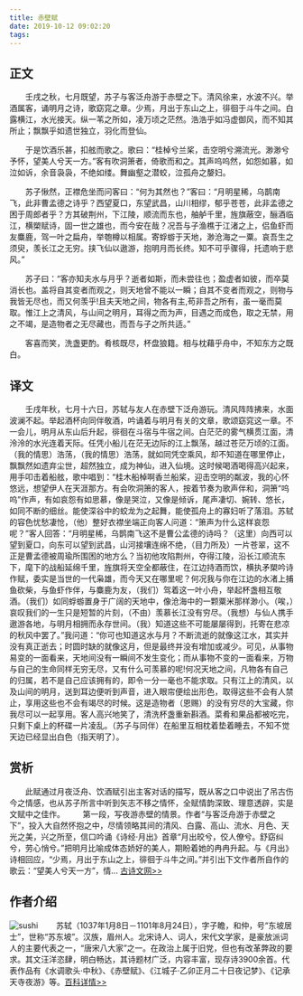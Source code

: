 ```yaml
---
title: 赤壁赋
date: 2019-10-12 09:02:20
tags:
---
```

## 正文

　　壬戌之秋，七月既望，苏子与客泛舟游于赤壁之下。清风徐来，水波不兴。举酒属客，诵明月之诗，歌窈窕之章。少焉，月出于东山之上，徘徊于斗牛之间。白露横江，水光接天。纵一苇之所如，凌万顷之茫然。浩浩乎如冯虚御风，而不知其所止；飘飘乎如遗世独立，羽化而登仙。

　　于是饮酒乐甚，扣舷而歌之。歌曰：“桂棹兮兰桨，击空明兮溯流光。渺渺兮予怀，望美人兮天一方。”客有吹洞箫者，倚歌而和之。其声呜呜然，如怨如慕，如泣如诉，余音袅袅，不绝如缕。舞幽壑之潜蛟，泣孤舟之嫠妇。

　　苏子愀然，正襟危坐而问客曰：“何为其然也？”客曰：“月明星稀，乌鹊南飞，此非曹孟德之诗乎？西望夏口，东望武昌，山川相缪，郁乎苍苍，此非孟德之困于周郎者乎？方其破荆州，下江陵，顺流而东也，舳舻千里，旌旗蔽空，酾酒临江，横槊赋诗，固一世之雄也，而今安在哉？况吾与子渔樵于江渚之上，侣鱼虾而友麋鹿，驾一叶之扁舟，举匏樽以相属。寄蜉蝣于天地，渺沧海之一粟。哀吾生之须臾，羡长江之无穷。挟飞仙以遨游，抱明月而长终。知不可乎骤得，托遗响于悲风。”

　　苏子曰：“客亦知夫水与月乎？逝者如斯，而未尝往也；盈虚者如彼，而卒莫消长也。盖将自其变者而观之，则天地曾不能以一瞬；自其不变者而观之，则物与我皆无尽也，而又何羡乎!且夫天地之间，物各有主,苟非吾之所有，虽一毫而莫取。惟江上之清风，与山间之明月，耳得之而为声，目遇之而成色，取之无禁，用之不竭，是造物者之无尽藏也，而吾与子之所共适。”

　　客喜而笑，洗盏更酌。肴核既尽，杯盘狼籍。相与枕藉乎舟中，不知东方之既白。

## 译文

　　壬戌年秋，七月十六日，苏轼与友人在赤壁下泛舟游玩。清风阵阵拂来，水面波澜不起。举起酒杯向同伴敬酒，吟诵着与明月有关的文章，歌颂窈窕这一章。不一会儿，明月从东山后升起，徘徊在斗宿与牛宿之间。白茫茫的雾气横贯江面，清泠泠的水光连着天际。任凭小船儿在茫无边际的江上飘荡，越过苍茫万顷的江面。（我的情思）浩荡，（我的情思）浩荡，就如同凭空乘风，却不知道在哪里停止，飘飘然如遗弃尘世，超然独立，成为神仙，进入仙境。这时候喝酒喝得高兴起来，用手叩击着船舷，歌中唱到：“桂木船棹啊香兰船桨，迎击空明的粼波，我的心怀悠远，想望伊人在天涯那方。有会吹洞箫的客人，按着节奏为歌声伴和，洞箫“呜呜”作声，有如哀怨有如思慕，像是哭泣，又像是倾诉，尾声凄切、婉转、悠长，如同不断的细丝。能使深谷中的蛟龙为之起舞，能使孤舟上的寡妇听了落泪。苏轼的容色忧愁凄怆，（他）整好衣襟坐端正向客人问道：“箫声为什么这样哀怨呢？”客人回答：“月明星稀，乌鹊南飞这不是曹公孟德的诗吗？（这里）向西可以望到夏口，向东可以望到武昌，山河接壤连绵不绝，（目力所及）一片苍翠，这不正是曹孟德被周瑜所围困的地方么？当初他攻陷荆州，夺得江陵，沿长江顺流东下，麾下的战船延绵千里，旌旗将天空全都蔽住，在江边持酒而饮，横执矛槊吟诗作赋，委实是当世的一代枭雄，而今天又在哪里呢？何况我与你在江边的水渚上捕鱼砍柴，与鱼虾作伴，与麋鹿为友，（我们）驾着这一叶小舟，举起杯盏相互敬酒。（我们）如同蜉蝣置身于广阔的天地中，像沧海中的一颗粟米那样渺小。（唉，）哀叹我们的一生只是短暂的片刻，（不由）羡慕长江没有穷尽。（我想）与仙人携手遨游各地，与明月相拥而永存世间。（我）知道这些不可能屡屡得到，托寄在悲凉的秋风中罢了。”我问道：“你可也知道这水与月？不断流逝的就像这江水，其实并没有真正逝去；时圆时缺的就像这月，但是最终并没有增加或减少。可见，从事物易变的一面看来，天地间没有一瞬间不发生变化；而从事物不变的一面看来，万物与自己的生命同样无穷无尽，又有什么可羡慕的呢!何况天地之间，凡物各有自己的归属，若不是自己应该拥有的，即令一分一毫也不能求取。只有江上的清风，以及山间的明月，送到耳边便听到声音，进入眼帘便绘出形色，取得这些不会有人禁止，享用这些也不会有竭尽的时候。这是造物者（恩赐）的没有穷尽的大宝藏，你我尽可以一起享用。客人高兴地笑了，清洗杯盏重新斟酒。菜肴和果品都被吃完，只剩下桌上的杯碟一片凌乱。（苏子与同伴）在船里互相枕着垫着睡去，不知不觉天边已经显出白色（指天明了）。

## 赏析

　　此赋通过月夜泛舟、饮酒赋引出主客对话的描写，既从客之口中说出了吊古伤今之情感，也从苏子所言中听到矢志不移之情怀，全赋情韵深致、理意透辟，实是文赋中之佳作。
　　第一段，写夜游赤壁的情景。作者“与客泛舟游于赤壁之下”，投入大自然怀抱之中，尽情领略其间的清风、白露、高山、流水、月色、天光之美，兴之所至，信口吟诵《诗经·月出》首章“月出皎兮，佼人僚兮。舒窈纠兮，劳心悄兮。”把明月比喻成体态娇好的美人，期盼着她的冉冉升起。与《月出》诗相回应，“少焉，月出于东山之上，徘徊于斗牛之间。”并引出下文作者所自作的歌云：“望美人兮天一方”，情... [古诗文网>>](https://so.gushiwen.org/shangxi_2338.aspx)

## 作者介绍

![sushi](/images/sushi.jpg) 　　苏轼（1037年1月8日－1101年8月24日），字子瞻，和仲，号“东坡居士”，世称“苏东坡”。汉族，眉州人。北宋诗人、词人，宋代文学家，是豪放派词人的主要代表之一，“唐宋八大家”之一。在政治上属于旧党，但也有改革弊政的要求。其文汪洋恣肆，明白畅达，其诗题材广泛，内容丰富，现存诗3900余首。代表作品有《水调歌头·中秋》、《赤壁赋》、《江城子·乙卯正月二十日夜记梦》、《记承天寺夜游》等。[百科详情>>](https://baike.baidu.com/item/%E8%8B%8F%E8%BD%BC/53906?fr=kg_hanyu)